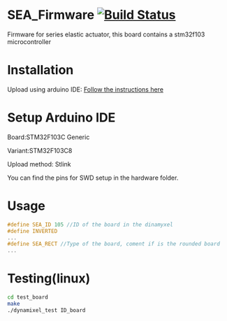 # SEA_Firmware [![Build Status](https://travis-ci.org/fabriciopk/SEA_Firmware.svg?branch=master)](https://travis-ci.org/fabriciopk/SEA_Firmware)
Firmware for series elastic actuator, this board contains a stm32f103 microcontroller

Installation
============

Upload using arduino IDE:
[Follow the instructions here](https://github.com/rogerclarkmelbourne/Arduino_STM32/wiki/Installation)

Setup Arduino IDE
====================
Board:STM32F103C Generic

Variant:STM32F103C8

Upload method: Stlink

You can find the pins for SWD setup in the hardware folder.

Usage
=======
```c++
#define SEA_ID 105 //ID of the board in the dinamyxel 
#define INVERTED
...
#define SEA_RECT //Type of the board, coment if is the rounded board
...
```
Testing(linux)
=======

```bash
cd test_board
make
./dynamixel_test ID_board
```
